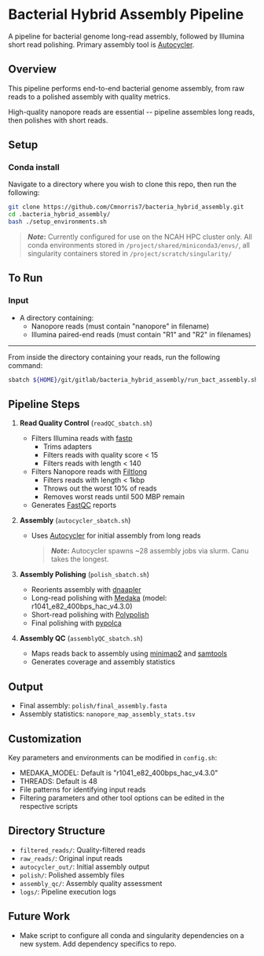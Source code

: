 # Bacterial Hybrid Assembly Pipeline

A pipeline for bacterial genome long-read assembly, followed by Illumina short read polishing. Primary assembly tool is [Autocycler](https://github.com/rrwick/Autocycler).

## Overview

This pipeline performs end-to-end bacterial genome assembly, from raw reads to a polished assembly with quality metrics.

High-quality nanopore reads are essential -- pipeline assembles long reads, then polishes with short reads.

## Setup

### Conda install

Navigate to a directory where you wish to clone this repo, then run the following:

```bash
git clone https://github.com/Cmnorris7/bacteria_hybrid_assembly.git
cd .bacteria_hybrid_assembly/
bash ./setup_environments.sh
```

> **_Note_:** Currently configured for use on the NCAH HPC cluster only. All conda environments stored in `/project/shared/miniconda3/envs/`, all singularity containers stored in `/project/scratch/singularity/`

## To Run

### Input

-   A directory containing:
    -   Nanopore reads (must contain "nanopore" in filename)
    -   Illumina paired-end reads (must contain "R1" and "R2" in filenames)

---

From inside the directory containing your reads, run the following command:

```bash
sbatch ${HOME}/git/gitlab/bacteria_hybrid_assembly/run_bact_assembly.sh
```

## Pipeline Steps

1. **Read Quality Control** (`readQC_sbatch.sh`)

    - Filters Illumina reads with [fastp](https://github.com/OpenGene/fastp)
        - Trims adapters
        - Filters reads with quality score < 15
        - Filters reads with length < 140
    - Filters Nanopore reads with [Filtlong](https://github.com/rrwick/Filtlong)
        - Filters reads with length < 1kbp
        - Throws out the worst 10% of reads
        - Removes worst reads until 500 MBP remain
    - Generates [FastQC](https://github.com/s-andrews/FastQC) reports

2. **Assembly** (`autocycler_sbatch.sh`)

    - Uses [Autocycler](https://github.com/rrwick/Autocycler) for initial assembly from long reads

        > **_Note_:** Autocycler spawns ~28 assembly jobs via slurm. Canu takes the longest.

3. **Assembly Polishing** (`polish_sbatch.sh`)

    - Reorients assembly with [dnaapler](https://github.com/gbouras13/dnaapler)
    - Long-read polishing with [Medaka](https://github.com/nanoporetech/medaka) (model: r1041_e82_400bps_hac_v4.3.0)
    - Short-read polishing with [Polypolish](https://github.com/rrwick/Polypolish)
    - Final polishing with [pypolca](https://github.com/gbouras13/pypolca)

4. **Assembly QC** (`assemblyQC_sbatch.sh`)
    - Maps reads back to assembly using [minimap2](https://github.com/lh3/minimap2) and [samtools](https://github.com/samtools)
    - Generates coverage and assembly statistics

## Output

-   Final assembly: `polish/final_assembly.fasta`
-   Assembly statistics: `nanopore_map_assembly_stats.tsv`

## Customization

Key parameters and environments can be modified in `config.sh`:

-   MEDAKA_MODEL: Default is "r1041_e82_400bps_hac_v4.3.0"
-   THREADS: Default is 48
-   File patterns for identifying input reads
-   Filtering parameters and other tool options can be edited in the respective scripts

## Directory Structure

-   `filtered_reads/`: Quality-filtered reads
-   `raw_reads/`: Original input reads
-   `autocycler_out/`: Initial assembly output
-   `polish/`: Polished assembly files
-   `assembly_qc/`: Assembly quality assessment
-   `logs/`: Pipeline execution logs

## Future Work

-   Make script to configure all conda and singularity dependencies on a new system. Add dependency specifics to repo.
